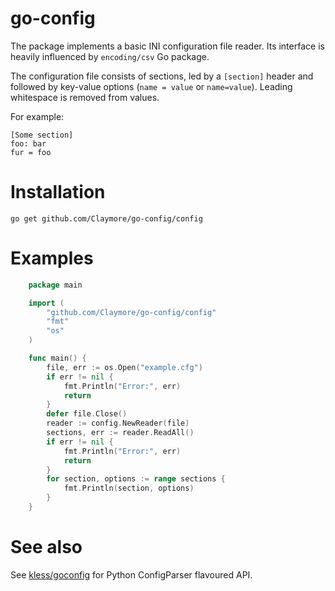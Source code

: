 go-config
=========
The package implements a basic INI configuration file reader. Its interface is heavily influenced by `encoding/csv` Go package.

The configuration file consists of sections, led by a `[section]` header and followed by key-value options (`name = value` or `name=value`). Leading whitespace is removed from values.

For example:

    [Some section]
    foo: bar
    fur = foo

Installation
==========

    go get github.com/Claymore/go-config/config

Examples
==========
```go
    package main

    import (
        "github.com/Claymore/go-config/config"
        "fmt"
        "os"
    )

    func main() {
        file, err := os.Open("example.cfg")
        if err != nil {
            fmt.Println("Error:", err)
            return
        }
        defer file.Close()
        reader := config.NewReader(file)
        sections, err := reader.ReadAll()
        if err != nil {
            fmt.Println("Error:", err)
            return
        }
        for section, options := range sections {
            fmt.Println(section, options)
        }
    }
```

See also
==========
See [kless/goconfig](https://github.com/kless/goconfig) for Python ConfigParser flavoured API.